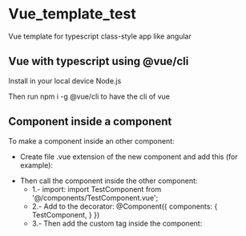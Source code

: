 # Vue_template_test

Vue template for typescript class-style app like angular

## Vue with typescript using @vue/cli

Install in your local device Node.js

Then run npm i -g @vue/cli to have the cli of vue

## Component inside a component
To make a component inside an other component:
- Create file .vue extension of the new component and add this (for example):

<template>
</template>
<script lang="ts">
import { Component, Prop, Vue } from 'vue-property-decorator';
@Component
export default class TestComponent extends Vue {}
</script>
<style scoped>
</style>


- Then call the component inside the other component:
    - 1.- import: import TestComponent from '@/components/TestComponent.vue';
    - 2.- Add to the decorator: @Component({
                                    components: {
                                        TestComponent,
                                    }
                                })
    - 3.- Then add the custom tag inside the component: <TestComponent/>